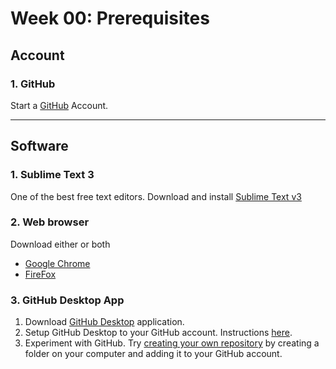 # Week 00: Prerequisites

## Account

### 1. GitHub
Start a [GitHub](https://github.com/join) Account.

***

## Software

### 1. Sublime Text 3

One of the best free text editors.
Download and install [Sublime Text v3](http://www.sublimetext.com/3) 

### 2. Web browser 

Download either or both

 * [Google Chrome](https://www.google.com/chrome/) 
 * [FireFox](https://www.mozilla.org/en-US/firefox/new/)


### 3. GitHub Desktop App

1. Download [GitHub Desktop](https://desktop.github.com/) application.
2. Setup GitHub Desktop to your GitHub account. Instructions [here](https://help.github.com/desktop/guides/getting-started/authenticating-to-github/).
3. Experiment with GitHub. Try [creating your own repository](https://guides.github.com/introduction/getting-your-project-on-github/) by creating a folder on your computer and adding it to your GitHub account. 